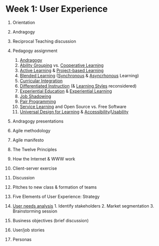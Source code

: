 # Week 1: User Experience

1. Orientation
2. Andragogy
  1. Reciprocal Teaching discussion
  2. Pedagogy assignment
      1. [Andragogy](http://www.otan.us/browse/index.cfm?fuseaction=doc&catid=23083&ref=117)
      2. [Ability Grouping](/ability-grouping/README.md) vs. [Cooperative Learning](/ability-grouping/README.md)
      3. [Active Learning](http://www.otan.us/browse/index.cfm?fuseaction=doc&catid=23610&ref=595) & [Project-based Learning](http://www.otan.us/browse/index.cfm?fuseaction=doc&catid=29858&ref=718)
      4. [Blended Learning](http://www.otan.us/browse/index.cfm?fuseaction=doc&catid=33953&ref=813) ([Synchronous](http://www.otan.us/browse/index.cfm?fuseaction=doc&catid=23560&ref=547) & [Asyncrhonous](http://www.otan.us/browse/index.cfm?fuseaction=doc&catid=23559&ref=546) Learning)
      5. [Curricular Integration](/curricular-integration/README.md)
      6. [Differentiated Instruction](http://www.otan.us/browse/index.cfm?fuseaction=doc&catid=33548&ref=780) (& [Learning Styles](http://blog.matbury.com/2015/08/12/learning-styles-mindsets-and-adaptive-strategies/) reconsidered)
      7. [Experiential Education](http://www.otan.us/browse/index.cfm?fuseaction=doc&catid=23355&ref=319) & [Experiential Learning](http://www.otan.us/browse/index.cfm?fuseaction=doc&catid=23641&ref=623)
      8. [Job Shadowing](https://en.wikipedia.org/wiki/Job_shadow)
      9. [Pair Programming](https://en.wikipedia.org/wiki/Pair_programming)
      10. [Service Learning](http://www.otan.us/browse/index.cfm?fuseaction=doc&catid=23539&ref=538) and Open Source vs. Free Software
      11. [Universal Design for Learning](http://www.otan.us/browse/index.cfm?fuseaction=doc&catid=32778&ref=762) & [Accessibility](https://en.wikipedia.org/wiki/Web_accessibility)/[Usability](https://en.wikipedia.org/wiki/Web_usability)

  3. Andragogy presentations

3. Agile methodology
  1. Agile manifesto
  2. The Twelve Principles

4. How the Internet & WWW work
  1. Client-server exercise
  2. Discussion

5. Pitches to new class & formation of teams
6. Five Elements of User Experience: Strategy
  1. [User needs analysis](http://webguide.gov.au/accessibility-usability/user-needs-analysis/)
    1. Identify stakeholders
    2. Market segmentation
    3. Brainstorming session

  2. Business objectives (brief discussion)
  3. User/job stories
  4. Personas
